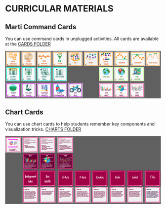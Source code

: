 # CURRICULAR MATERIALS

## Marti Command Cards

You can use command cards in unplugged activities. All cards are available at the [CARDS FOLDER](./cards-en)

![](command-cards.png)

## Chart Cards

You can use chart cards to help students remember key components and visualization tricks. [CHARTS FOLDER](./chart)

![](chart-cards.png)
